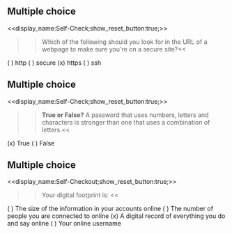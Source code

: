 ## Multiple choice
<<display_name:Self-Check;show_reset_button:true;>>
>>Which of the following should you look for in the URL of a webpage to make sure you're on a secure site?<<

( ) http
( ) secure
(x) https
( ) ssh

## Multiple choice
<<display_name:Self-Check;show_reset_button:true;>>
>><b>True or False?</b> A password that uses numbers, letters and characters is stronger than one that uses a combination of letters.<<

(x) True
( ) False

## Multiple choice
<<display_name:Self-Checkout;show_reset_button:true;>>
>>Your digital footprint is: <<

( ) The size of the information in your accounts online
( ) The number of people you are connected to online
(x) A digital record of everything you do and say online
( ) Your online username